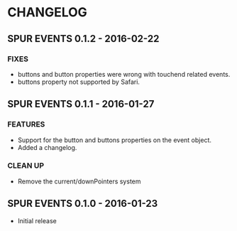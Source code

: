 # CHANGELOG


## SPUR EVENTS 0.1.2 - 2016-02-22

### FIXES
- buttons and button properties were wrong with touchend related events.
- buttons property not supported by Safari.


## SPUR EVENTS 0.1.1 - 2016-01-27

### FEATURES
- Support for the button and buttons properties on the event object.
- Added a changelog.

### CLEAN UP
- Remove the current/downPointers system


## SPUR EVENTS 0.1.0 - 2016-01-23

- Initial release
